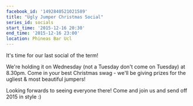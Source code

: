 ```yaml
---
facebook_id: '1492840521021589'
title: "Ugly Jumper Christmas Social"
series_id: socials
start_time: '2015-12-16 20:30'
end_time: '2015-12-16 23:00'
location: Phineas Bar Ucl
---
```


It's time for our last social of the term!  

We're holding it on Wednesday (not a Tuesday don't come on Tuesday) at 8.30pm. Come in your best Christmas swag - we'll be giving prizes for the ugliest & most beautiful jumpers!  

Looking forwards to seeing everyone there! Come and join us and send off 2015 in style :)
